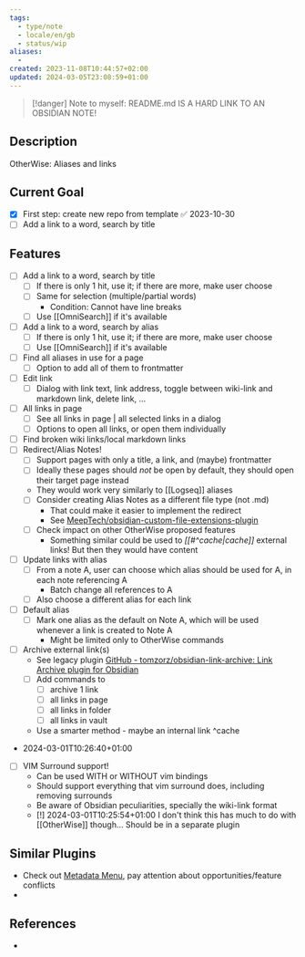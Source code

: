 ```yaml
---
tags:
  - type/note
  - locale/en/gb
  - status/wip
aliases:
  - 
created: 2023-11-08T10:44:57+02:00
updated: 2024-03-05T23:08:59+01:00
---
```

> [!danger] Note to myself: README.md IS A HARD LINK TO AN OBSIDIAN NOTE!
## Description

OtherWise: Aliases and links

## Current Goal

- [x] First step: create new repo from template ✅ 2023-10-30
- [ ] Add a link to a word, search by title

## Features

- [ ] Add a link to a word, search by title
    - [ ] If there is only 1 hit, use it; if there are more, make user choose
    - [ ] Same for selection (multiple/partial words)
        - Condition: Cannot have line breaks
    - [ ] Use [[OmniSearch]] if it's available
- [ ] Add a link to a word, search by alias
    - [ ] If there is only 1 hit, use it; if there are more, make user choose
    - [ ] Use [[OmniSearch]] if it's available
- [ ] Find all aliases in use for a page
    - [ ] Option to add all of them to frontmatter 
- [ ] Edit link
    - [ ] Dialog with link text, link address, toggle between wiki-link and markdown link, delete link, ...
- [ ] All links in page
    - [ ] See all links in page | all selected links in a dialog
    - [ ] Options to open all links, or open them individually
- [ ] Find broken wiki links/local markdown links
- [ ] Redirect/Alias Notes!
    - [ ] Support pages with only a title, a link, and (maybe) frontmatter
    - [ ] Ideally these pages should *not* be open by default, they should open their target page instead
    - They would work very similarly to [[Logseq]] aliases
    - [ ] Consider creating Alias Notes as a different file type (not .md)
        - That could make it easier to implement the redirect
        - See [MeepTech/obsidian-custom-file-extensions-plugin](https://github.com/MeepTech/obsidian-custom-file-extensions-plugin)
    - [ ] Check impact on other OtherWise proposed features
        - Something similar could be used to *[[#^cache|cache]]* external links! But then they would have content
- [ ] Update links with alias
    - [ ] From a note A, user can choose which alias should be used for A, in each note referencing A
        - Batch change all references to A
    - [ ] Also choose a different alias for each link
- [ ] Default alias
    - [ ] Mark one alias as the default on Note A, which will be used whenever a link is created to Note A
        - Might be limited only to OtherWise commands
- [ ] Archive external link(s)
    - See legacy plugin [GitHub - tomzorz/obsidian-link-archive: Link Archive plugin for Obsidian](https://github.com/tomzorz/obsidian-link-archive)
    - [ ] Add commands to
        - [ ] archive 1 link
        - [ ] all links in page
        - [ ] all links in folder
        - [ ] all links in vault
    - Use a smarter method - maybe an internal link ^cache
- 2024-03-01T10:26:40+01:00 
- [ ] VIM Surround support!
    - Can be used WITH or WITHOUT vim bindings
    - Should support everything that vim surround does, including removing surrounds
    - Be aware of Obsidian peculiarities, specially the wiki-link format
    - [!] 2024-03-01T10:25:54+01:00 I don't think this has much to do with [[OtherWise]] though... Should be in a separate plugin

## Similar Plugins

- Check out [Metadata Menu](https://mdelobelle.github.io/metadatamenu/), pay attention about opportunities/feature conflicts
- 

## References
<!-- Links to pages not referenced in the content -->
- 
